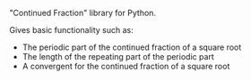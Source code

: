 "Continued Fraction" library for Python.

Gives basic functionality such as:
  - The periodic part of the continued fraction of a square root
  - The length of the repeating part of the periodic part
  - A convergent for the continued fraction of a square root
  
